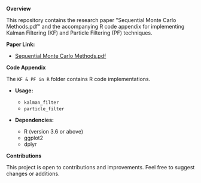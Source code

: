**Overview**

This repository contains the research paper "Sequential Monte Carlo Methods.pdf" and the accompanying R code appendix for implementing Kalman Filtering (KF) and Particle Filtering (PF) techniques.

**Paper Link:**
* [Sequential Monte Carlo Methods.pdf](https://github.com/kerryzl77/SMC-SSM/blob/main/Sequential_Monte_Carlo_Methods.pdf)

**Code Appendix**

The `KF & PF in R` folder contains R code implementations.

* **Usage:**
    * `kalman_filter`
    * `particle_filter`

* **Dependencies:**
    * R (version 3.6 or above)
    * ggplot2
    * dplyr


**Contributions**

This project is open to contributions and improvements. Feel free to suggest changes or additions.

